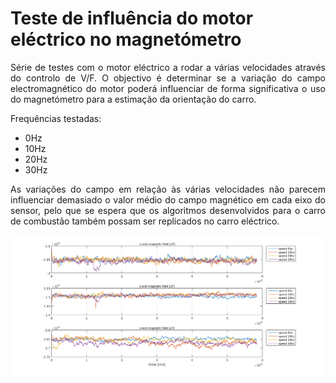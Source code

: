 <style>
  p {
    text-align:justify;
  }
</style>

# Teste de influência do motor eléctrico no magnetómetro #

Série de testes com o motor eléctrico a rodar a várias velocidades através do controlo de V/F.
O objectivo é determinar se a variação do campo electromagnético do motor poderá influenciar de forma significativa o uso do magnetómetro para a estimação da orientação do carro.

Frequências testadas:

+ 0Hz
+ 10Hz
+ 20Hz
+ 30Hz

As variações do campo em relação às várias velocidades não parecem influenciar demasiado o valor médio do campo magnético em cada eixo do sensor, pelo que se espera que os algoritmos desenvolvidos para o carro de combustão também possam ser replicados no carro eléctrico.

![Resultados](resultados.png)
